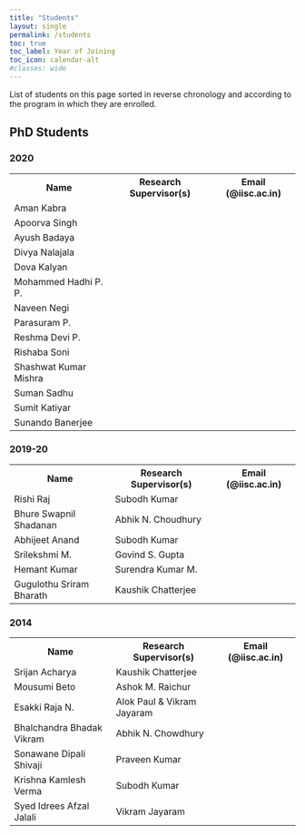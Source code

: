 ```yaml
---
title: "Students"
layout: single
permalink: /students
toc: true
toc_label: Year of Joining
toc_icon: calendar-alt
#classes: wide
---
```

List of students on this page sorted in reverse chronology and according to the program in which they are enrolled. <br>

## PhD Students
### 2020
<table>
<tbody>
<tr><th>Name</th><th>Research Supervisor(s)</th><th>Email (&#64;iisc.ac.in)</th></tr>
<tr><td>Aman Kabra</td><td></td><td></td></tr>
<tr><td>Apoorva Singh</td><td></td><td></td></tr>
<tr><td>Ayush Badaya</td><td></td><td></td></tr>
<tr><td>Divya Nalajala</td><td></td><td></td></tr>
<tr><td>Dova Kalyan</td><td></td><td></td></tr>
<tr><td>Mohammed Hadhi P. P.</td><td></td><td></td></tr>
<tr><td>Naveen Negi</td><td></td><td></td></tr>
<tr><td>Parasuram P.</td><td></td><td></td></tr>
<tr><td>Reshma Devi P.</td><td></td><td></td></tr>
<tr><td>Rishaba Soni</td><td></td><td></td></tr>
<tr><td>Shashwat Kumar Mishra</td><td></td><td></td></tr>
<tr><td>Suman Sadhu</td><td></td><td></td></tr>
<tr><td>Sumit Katiyar</td><td></td><td></td></tr>
<tr><td>Sunando Banerjee</td><td></td><td></td></tr>
</tbody>
</table>

### 2019-20
<table>
<tbody>
<tr><th>Name</th><th>Research Supervisor(s)</th><th>Email (&#64;iisc.ac.in)</th></tr>
<tr><td>Rishi Raj</td><td>Subodh Kumar</td><td></td></tr>
<tr><td>Bhure Swapnil Shadanan</td><td>Abhik N. Choudhury</td><td></td></tr>
<tr><td>Abhijeet Anand</td><td>Subodh Kumar</td><td></td></tr>
<tr><td>Srilekshmi M.</td><td>Govind S. Gupta</td><td></td></tr>
<tr><td>Hemant Kumar</td><td>Surendra Kumar M.</td><td></td></tr>
<tr><td>Gugulothu Sriram Bharath</td><td>Kaushik Chatterjee</td><td></td></tr>
</tbody>
</table>


### 2014
<table>
<tbody>
<tr><th>Name</th><th>Research Supervisor(s)</th><th>Email (&#64;iisc.ac.in)</th></tr>
<tr><td>Srijan Acharya</td><td>Kaushik Chatterjee</td><td></td></tr>
<tr><td>Mousumi Beto</td><td>Ashok M. Raichur</td><td></td></tr>
<tr><td>Esakki Raja N.</td><td>Alok Paul & Vikram Jayaram</td><td></td></tr>
<tr><td>Bhalchandra Bhadak Vikram</td><td>Abhik N. Chowdhury</td><td></td></tr>
<tr><td>Sonawane Dipali Shivaji</td><td>Praveen Kumar</td><td></td></tr>
<tr><td>Krishna Kamlesh Verma</td><td>Subodh Kumar</td><td></td></tr>
<tr><td>Syed Idrees Afzal Jalali</td><td>Vikram Jayaram</td><td></td></tr>
</tbody>
</table>
